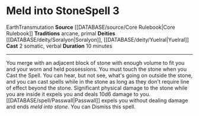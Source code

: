 ﻿---
actions: '[two-actions]'
component:
- Somatic
- Verbal
deity:
- '[[DATABASE/deity/Soralyon|Soralyon]]'
- '[[DATABASE/deity/Yuelral|Yuelral]]'
- '[[DATABASE/deity/Zevgavizeb|Zevgavizeb]]'
duration: 10 minutes
element: Earth
heighten_level: '3'
id: '188'
level: '3'
name: Meld into Stone
rarity: Common
school: Transmutation
source: '[[DATABASE/source/Core Rulebook|Core Rulebook]]'
tradition:
- Arcane
- Primal
trait:
- '[[DATABASE/trait/Earth|Earth]]'
- '[[DATABASE/trait/Transmutation|Transmutation]]'
type: Spell

---
# Meld into Stone<span class="item-type">Spell 3</span>

<span class="item-trait">Earth</span><span class="item-trait">Transmutation</span>
**Source** [[DATABASE/source/Core Rulebook|Core Rulebook]] 
**Traditions** arcane, primal
**Deities** [[DATABASE/deity/Soralyon|Soralyon]], [[DATABASE/deity/Yuelral|Yuelral]]
**Cast** <span class="action-icon">2</span> somatic, verbal
**Duration** 10 minutes

---
You merge with an adjacent block of stone with enough volume to fit you and your worn and held possessions. You must touch the stone when you Cast the Spell. You can hear, but not see, what's going on outside the stone, and you can cast spells while in the stone as long as they don't require line of effect beyond the stone.
 Significant physical damage to the stone while you are inside it expels you and deals 10d6 damage to you. [[DATABASE/spell/Passwall|Passwall]] expels you without dealing damage and ends _meld into stone_. You can Dismiss this spell.